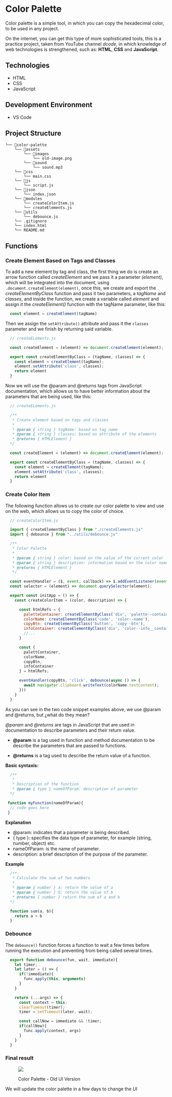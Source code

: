 # Color Palette 

Color palette is a simple tool, in which you can copy the hexadecimal color, to be used in any project.

On the internet, you can get this type of more sophisticated tools, this is a practice project, taken from YouTube channel _dcode_, in which knowledge of web technologies is strengthened, such as: __HTML__, __CSS__ and __JavaScript__.

## Technologies

- HTML
- CSS
- JavaScript

## Development Environment

- VS Code

## Project Structure

```
└── 📁color-palette
    └── 📁assets
        └── 📁images
            └── old-image.png
        └── 📁sound
            └── sound.mp3
    └── 📁css
        └── main.css
    └── 📁js
        └── script.js
    └── 📁json
        └── index.json
    └── 📁modules
        └── createColorItem.js
        └── createElements.js
    └── 📁utils
        └── debounce.js
    └── .gitignore
    └── index.html
    └── README.md
```

## Functions

### Create Element Based on Tags and Classes

To add a new element by tag and class, the first thing we do is create an arrow function called _createElement_ and we pass it a parameter _(element)_, which will be integrated into the document, using ```.document.createElement(element)```, once this, we create and export the _createElementByClass_ function and pass it two parameters, a _tagName_ and _classes_, and inside the function, we create a variable called _element_ and assign it the _createElement()_ function with the tagName parameter, like this: 

```js
  const element = createElement(tagName)
```

Then we assign the ```setAttribute()``` attribute and pass it the ```classes``` parameter and we finish by returning said variable.

```js
  // createELements.js

  const createElement = (element) => document.createElement(element);

  export const createElementByClass = (tagName, classes) => {
    const element = createElement(tagName);
    element.setAttribute('class', classes);
    return element
  }
```

Now we will use the @param and @returns tags from JavaScript documentation, which allows us to have better information about the parameters that are being used, like this:

```js
  // createELements.js

  /**
   * Create element based on tags and classes
   * 
   * @param { string } tagName: based on tag name
   * @param { string } classes: based on attribute of the elements
   * @returns { HTMLElement }
  */

  const createElement = (element) => document.createElement(element);

  export const createElementByClass = (tagName, classes) => {
    const element = createElement(tagName);
    element.setAttribute('class', classes);
    return element
  }
```

### Create Color Item

The following function allows us to create our color palette to view and use on the web, which allows us to copy the color of choice.

```js
  // createColorItem.js

  import { createElementByClass } from "./createElements.js"
  import { debounce } from "../utils/debounce.js"

  /**
   * Color Palette
   * 
   * @param { string } color: based on the value of the current color
   * @param { string } description: information based on the color name
   * @returns { HTMLElement } 
   */

  const eventHandler = ($, event, callback) => $.addEventListener(event, callback);
  const selector = (element) => document.querySelector(element);

  export const initApp = () => {
    const createColorItem = (color, description) => {

      const htmlRefs = {
        paletteContainer: createElementByClass('div', 'palette--container'),
        colorName: createElementByClass('code', 'color--name'),
        copyBtn: createElementByClass('button', 'copy--btn'),
        infoContainer: createElementByClass('div', 'color--info__container'),
        //...
      }

      const {
        palettContainer,
        colorName,
        copyBtn,
        infoContainer
      } = htmlRefs;

      eventHandler(copyBtn, 'click', debounce(async () => {
        await navigator.clipboard.writeText(colorName.textContent);
      }))
    }
  }
```

As you can see in the two code snippet examples above, we use @param and @returns, but ¿what do they mean?

_@param_ and _@returns_ are tags in JavaScript that are used in documentation to describe parameters and their return value.

- __@param__ is a tag used in function and method documentation to be describe the parameters that are passed to functions.

- __@returns__ is a tag used to describe the return value of a function.

__Basic syntaxis:__

```js
  /**
   * 
   * Description of the function
   * @param { type } nameOfParam: description of parameter
  */

 function myFunction(nameOfParam){
  // code goes here
 }
```

__Explanation__

- @param: indicates that a parameter is being described.
- { type }: specifies the data type of parameter, for example (string, number, object) etc.
- nameOfParam: is the name of parameter.
- description: a brief description of the purpose of the parameter.

__Example__

```js
  /**
   * Calculate the sum of two numbers
   * 
   * @param { number } a: return the value of a
   * @param { number } b: return the value of b
   * @returns { number } return the sum of a and b
  */

  function sum(a, b){
    return a + b
  }
```

### Debounce

The ```debounce()``` function forces a function to wait a few times before running the execution and preventing from being called several times.

```js
  export function debounce(fun, wait, immediate){
    let timer;
    let later = () => {
      if(!immediate){
        func.apply(this, arguments)
      }
    }

    return (...args) => {
      const context = this;
      clearTimeout(timer);
      timer = setTimeout(later, wait);

      const callNow = immediate && !timer;
      if(callNow){
        func.apply(context, args)
      }
    }
  }
```

### Final result

<figure>
  <img src="./assets/images/old-image.png">
  <figcaption>
    <p>Color Palette - Old UI Version</p>
  </figcaption>
</figure>

We will update the color palette in a few days to change the _UI_